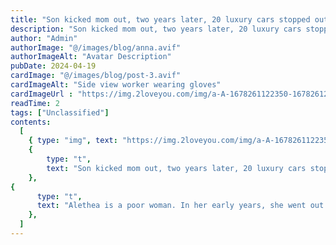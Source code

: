 ```yaml
---
title: "Son kicked mom out, two years later, 20 luxury cars stopped out there!"
description: "Son kicked mom out, two years later, 20 luxury cars stopped out there!"
author: "Admin"
authorImage: "@/images/blog/anna.avif"
authorImageAlt: "Avatar Description"
pubDate: 2024-04-19
cardImage: "@/images/blog/post-3.avif"
cardImageAlt: "Side view worker wearing gloves"
cardImageUrl : "https://img.2loveyou.com/img/a-A-1678261122350-1678261253526.jpg"
readTime: 2
tags: ["Unclassified"]
contents:
  [
    { type: "img", text: "https://img.2loveyou.com/img/a-A-1678261122350-1678261253526.jpg" },
    { 
        type: "t", 
        text: "Son kicked mom out, two years later, 20 luxury cars stopped out there!"
    },
{
      type: "t",
      text: "Alethea is a poor woman. In her early years, she went out with her husband in an accident, and her husband died in the accident. Although Alethea saved her life, she has some disability in one leg, which makes Alethea's life very inconvenient. At that time, Deb, Alethea's son, was only five years old. Although Alethea could not do heavy work, he had to pick up waste to support his son.\n\nLater, Deb grew up. Although he reached the age of marriage, no girl wanted to marry him. The reason is that Deb's family is too poor, and the house is still the old adobe house. Alethea was worried when she saw her son getting older. Later, she simply collected money to demolish the old house and rebuild it. With a new house, Deb married his wife Anne into the house within a year.\n\nAfter his son married, Alethea lived with his son's daughter-in-law. At the beginning, the family's life was also very harmonious, because Alethea's body was relatively strong at that time. She not only contracted all the household chores, but also sometimes went to collect garbage to earn money. The money she earned was basically paid for her son.\n\nOver the past years, Alethea is also old, and her body is different from the past. She can't work and often gets sick. When Alethea saw this, his son and daughter-in-law not only did not take her to the hospital for treatment, but also often scolded her for eating leftovers for her. Alethea was very sad every day.\n\nLater, the bad things that Deb and his wife did to Alethea were known by the village people, and many people in the village pointed out to them. Deb's daughter-in-law was not happy. In order to avoid gossip from the villagers, she simply drove her mother-in-law out of the house. Alethea is old and homeless, and can only live by begging in the street. It's windy and rainy outside. Alethea often sleeps in the street, and almost froze to death several times. Fortunately, Alethea survived, but the life is very hard.\n\nTwo years passed after Alethea's life. One day, Alethea saw a luxury car parked in the street while begging on the roadside. He thought that the man must have money and wanted to beg. So Alethea limped past and came down to a young woman. Alethea quickly put out a broken bowl and whispered, \"Girl, please give me some money to live for my old woman!\" Unexpectedly, the girl saw Alethea so, suddenly holding Alethea's hand and said excitedly, \"Grandma, are you grandma, I am Xiaomei!\" Alethea was dazed with old eyes, and only remembered that Xiaomei was her granddaughter's name, However, she had been sold by her son more than 20 years ago, but she was very strange to me. Then the girl gave Alethea her own ID card, and Alethea recognized that the girl was his granddaughter Eva.\n\nIt turned out that 25 years ago, Alethea's son Deb sold his five-year-old daughter to others in order to save his two-year-old son. As for Alethea's granddaughter, she didn't live well in the family she bought. She dropped out of school and went to work outside before finishing junior high school. Maybe it was more sensible than ordinary people. Later Eva started the company with her own efforts, and her income this year was more than ten million. Eva was very impressed with her grandmother. What she missed most for so many years was her grandmother. So she went back to her hometown to look for her grandmother. Unexpectedly, she met her begging grandmother in the street on the first day of her visit. This may really be fate.\n\nEva heard that her grandmother was driven out by her parents, and her resentment towards her parents deepened. On that day, she specially arranged 20 luxury cars to return to her hometown, all of which stopped in front of her parents' house. When Deb learned that it was his daughter's car, he was shocked. He thought that his daughter was coming to pick him up and enjoy his happiness. Unexpectedly, his daughter took his mother out of the car, Then he said to him bitterly, \"Dad, I appreciate you selling me, otherwise I would not be today. I wanted to give you some pension, but you even drove your own mother out of the house. You are so heartless. From today on, my grandmother and I have nothing to do with you!\"\n\nWith that, Eva pulled Grandma into the car and drove away. Looking at the cars going away, Deb was full of thoughts. He began to regret what he had done, but there was no regret medicine in the world after all. Wrong is wrong, and there is no way to turn back!"
    },
  ]
---
```

